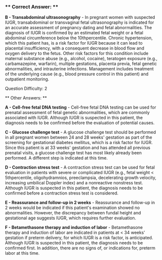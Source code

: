 ### ** Correct Answer: **

**B - Transabdominal ultrasonography** - In pregnant women with suspected IUGR, transabdominal or transvaginal fetal ultrasonography is indicated for an accurate assessment of pregnancy dating and fetal abnormalities. The diagnosis of IUGR is confirmed by an estimated fetal weight or a fetal abdominal circumference below the 10thpercentile. Chronic hypertension, which this patient has, is a risk factor for IUGR because it can lead to placental insufficiency, with a consequent decrease in blood flow and oxygen delivery to the fetus. Other risk factors for this condition include maternal substance abuse (e.g., alcohol, cocaine), teratogen exposure (e.g., carbamazepine, warfarin), multiple gestations, placenta previa, fetal genetic abnormalities, and intrauterine infections. Management includes treatment of the underlying cause (e.g., blood pressure control in this patient) and outpatient monitoring.

Question Difficulty: 2

** Other Answers: **

**A - Cell-free fetal DNA testing** - Cell-free fetal DNA testing can be used for prenatal assessment of fetal genetic abnormalities, which are commonly associated with IUGR. Although IUGR is suspected in this patient, the diagnosis needs to be confirmed before the evaluation of potential causes.

**C - Glucose challenge test** - A glucose challenge test should be performed in all pregnant women between 24 and 28 weeks' gestation as part of the screening for gestational diabetes mellitus, which is a risk factor for IUGR. Since this patient is at 33 weeks' gestation and has attended all previous prenatal visits, a glucose challenge test has most likely already been performed. A different step is indicated at this time.

**D - Contraction stress test** - A contraction stress test can be used for fetal evaluation in patients with severe or complicated IUGR (e.g., fetal weight < 5thpercentile, oligohydramnios, preeclampsia, decelerating growth velocity, increasing umbilical Doppler index) and a nonreactive nonstress test. Although IUGR is suspected in this patient, the diagnosis needs to be confirmed before a contraction stress test is considered.

**E - Reassurance and follow-up in 2 weeks** - Reassurance and follow-up in 2 weeks would be indicated if this patient's examination showed no abnormalities. However, the discrepancy between fundal height and gestational age suggests IUGR, which requires further evaluation.

**F - Betamethasone therapy and induction of labor** - Betamethasone therapy and induction of labor are indicated in patients at < 34 weeks' gestation if preterm delivery, for which IUGR is a risk factor, is anticipated. Although IUGR is suspected in this patient, the diagnosis needs to be confirmed first. In addition, there are no signs of, or indications for, preterm labor at this time.

